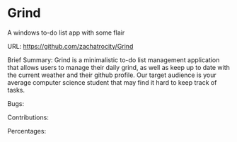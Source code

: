 # Grind
A windows to-do list app with some flair

URL: https://github.com/zachatrocity/Grind

Brief Summary: Grind is a minimalistic to-do list management application that allows users to manage their daily grind,
 as well as keep up to date with the current weather and their github profile. Our target audience is your average computer
 science student that may find it hard to keep track of tasks.

 Bugs:
 
 Contributions:
 
 Percentages: